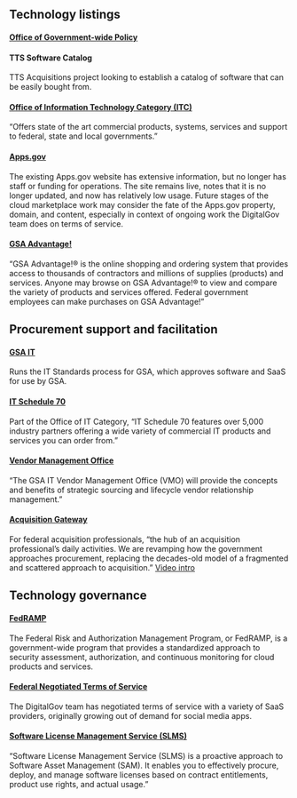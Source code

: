 ## Technology listings

#### [Office of Government-wide Policy](https://gsa.gov/governmentwidepolicy)

#### TTS Software Catalog
TTS Acquisitions project looking to establish a catalog of software that can be easily bought from.

#### [Office of Information Technology Category (ITC)](https://www.gsa.gov/portal/category/213830)
“Offers state of the art commercial products, systems, services and support to federal, state and local governments.”

#### [Apps.gov](https://apps.gov/)
The existing Apps.gov website has extensive information, but no longer has staff or funding for operations. The site remains live, notes that it is no longer updated, and now has relatively low usage. Future stages of the cloud marketplace work may consider the fate of the Apps.gov property, domain, and content, especially in context of ongoing work the DigitalGov team does on terms of service.

#### [GSA Advantage!](https://www.gsaadvantage.gov/)
“GSA Advantage!® is the online shopping and ordering system that provides access to thousands of contractors and millions of supplies (products) and services. Anyone may browse on GSA Advantage!® to view and compare the variety of products and services offered. Federal government employees can make purchases on GSA Advantage!”

## Procurement support and facilitation

#### [GSA IT](https://www.gsa.gov/ocio)
Runs the IT Standards process for GSA, which approves software and SaaS for use by GSA.

#### [IT Schedule 70](https://www.gsa.gov/portal/content/104506)
Part of the Office of IT Category, “IT Schedule 70 features over 5,000 industry partners offering a wide variety of commercial IT products and services you can order from.”

#### [Vendor Management Office](https://www.gsa.gov/portal/content/199059)
“The GSA IT Vendor Management Office (VMO) will provide the concepts and benefits of strategic sourcing and lifecycle vendor relationship management.”

#### [Acquisition Gateway](https://hallways.cap.gsa.gov/)
For federal acquisition professionals, “the hub of an acquisition professional’s daily activities.  We are revamping how the government approaches procurement, replacing the decades-old model of a fragmented and scattered approach to acquisition.” [Video intro](https://hallways.cap.gsa.gov/)

## Technology governance

#### [FedRAMP](https://www.fedramp.gov/about-us/about/)
The Federal Risk and Authorization Management Program, or FedRAMP, is a government-wide program that provides a standardized approach to security assessment, authorization, and continuous monitoring for cloud products and services.

#### [Federal Negotiated Terms of Service](https://www.digitalgov.gov/resources/federal-compatible-terms-of-service-agreements/)
The DigitalGov team has negotiated terms of service with a variety of SaaS providers, originally growing out of demand for social media apps.

#### [Software License Management Service (SLMS)](https://www.gsa.gov/portal/content/154742)
“Software License Management Service (SLMS) is a proactive approach to Software Asset Management (SAM). It enables you to effectively procure, deploy, and manage software licenses based on contract entitlements, product use rights, and actual usage.”
